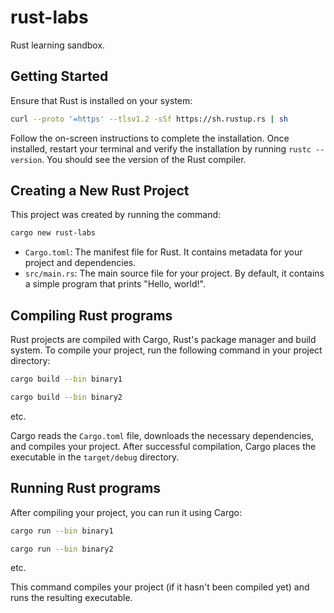 # rust-labs

Rust learning sandbox.

## Getting Started

Ensure that Rust is installed on your system:

```bash
curl --proto '=https' --tlsv1.2 -sSf https://sh.rustup.rs | sh
```

Follow the on-screen instructions to complete the installation.
Once installed, restart your terminal and verify the installation by running `rustc --version`.
You should see the version of the Rust compiler.

## Creating a New Rust Project

This project was created by running the command:

```bash
cargo new rust-labs
```

- `Cargo.toml`: The manifest file for Rust. It contains metadata for your project and dependencies.
- `src/main.rs`: The main source file for your project. By default, it contains a simple program that prints "Hello, world!".

## Compiling Rust programs

Rust projects are compiled with Cargo, Rust's package manager and build system.
To compile your project, run the following command in your project directory:

```bash
cargo build --bin binary1
```

```bash
cargo build --bin binary2
```

etc.

Cargo reads the `Cargo.toml` file, downloads the necessary dependencies, and compiles your project.
After successful compilation, Cargo places the executable in the `target/debug` directory.

## Running Rust programs

After compiling your project, you can run it using Cargo:

```bash
cargo run --bin binary1
```

```bash
cargo run --bin binary2
```

etc.

This command compiles your project (if it hasn't been compiled yet) and runs the resulting executable.
